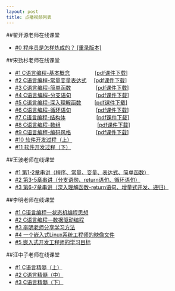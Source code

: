 ```yaml
---
layout: post
title: 点播视频列表
---
```

##翟开源老师在线课堂
<ul>
<li> <a href="http://akaedu.gensee.com/webcast/site/vod/play-fef630a8aabe4ff89145768df2b88a13">#0 程序员是怎样炼成的？ </a>  
<a href="http://akaedu.gensee.com/webcast/site/vod/play-90ff6797a4334f60866477e71295680d"> [重录版本]</a> 
</li>
</ul>

##宋劲杉老师在线课堂
<ul>
<li>
<a href="http://www.akae.cn/study/akaedu/sjs/C1.fsp.swf/">#1 C语言编程-基本概念</a>  &nbsp; &nbsp; &nbsp; &nbsp; &nbsp; &nbsp; &nbsp; &nbsp; 
<a href="http://www.akae.cn/study/akaedu/sjs/%e7%ac%ac1%e8%ae%b2-%e7%a8%8b%e5%ba%8f%e7%9a%84%e5%9f%ba%e6%9c%ac%e6%a6%82%e5%bf%b5.pdf">[pdf课件下载]</a>
</li>
<li>
<a href="http://www.akae.cn/study/akaedu/sjs/C1.fsp.swf/">#2 C语言编程-常量变量表达式</a>  &nbsp; &nbsp; 
<a href="http://www.akae.cn/study/akaedu/sjs/%e7%ac%ac2%e8%ae%b2-%e5%b8%b8%e9%87%8f%e5%8f%98%e9%87%8f%e8%a1%a8%e8%be%be%e5%bc%8f.pdf">[pdf课件下载]</a>
</li>
<li>
<a href="http://www.akae.cn/study/akaedu/sjs/C1.fsp.swf/">#3 C语言编程-简单函数</a>  &nbsp; &nbsp; &nbsp; &nbsp; &nbsp; &nbsp; &nbsp; &nbsp; 
<a href="http://www.akae.cn/study/akaedu/sjs/%e7%ac%ac3%e8%ae%b2-%e7%ae%80%e5%8d%95%e5%87%bd%e6%95%b0.pdf">[pdf课件下载]</a>
</li>
<li>
<a href="http://www.akae.cn/study/akaedu/sjs/C1.fsp.swf/">#4 C语言编程-分支语句</a>  &nbsp; &nbsp; &nbsp; &nbsp; &nbsp; &nbsp; &nbsp; &nbsp; 
<a href="http://www.akae.cn/study/akaedu/sjs/%e7%ac%ac4%e8%ae%b2-%e5%88%86%e6%94%af%e8%af%ad%e5%8f%a5.pdf">[pdf课件下载]</a>
</li>
<li>
<a href="http://www.akae.cn/study/akaedu/sjs/C1.fsp.swf/">#5 C语言编程-深入理解函数</a>  &nbsp; &nbsp; &nbsp; &nbsp; 
<a href="http://www.akae.cn/study/akaedu/sjs/%e7%ac%ac5%e8%ae%b2-%e6%b7%b1%e5%85%a5%e7%90%86%e8%a7%a3%e5%87%bd%e6%95%b0.pdf">[pdf课件下载]</a>
</li>
<li>
<a href="http://www.akae.cn/study/akaedu/sjs/C1.fsp.swf/">#6 C语言编程-循环语句</a>  &nbsp; &nbsp; &nbsp; &nbsp; &nbsp; &nbsp; &nbsp; &nbsp; 
<a href="http://www.akae.cn/study/akaedu/sjs/%e7%ac%ac6%e8%ae%b2-%e5%be%aa%e7%8e%af%e8%af%ad%e5%8f%a5.pdf">[pdf课件下载]</a>
</li>
<li>
<a href="http://www.akae.cn/study/akaedu/sjs/C1.fsp.swf/">#7 C语言编程-结构体</a>  &nbsp; &nbsp; &nbsp; &nbsp; &nbsp; &nbsp; &nbsp; &nbsp; &nbsp; &nbsp; 
<a href="http://www.akae.cn/study/akaedu/sjs/%e7%ac%ac7%e8%ae%b2-%e7%bb%93%e6%9e%84%e4%bd%93.pdf">[pdf课件下载]</a>
</li>
<li>
<a href="http://www.akae.cn/study/akaedu/sjs/C1.fsp.swf/">#8 C语言编程-数组</a>  &nbsp; &nbsp; &nbsp; &nbsp; &nbsp; &nbsp; &nbsp; &nbsp; &nbsp; &nbsp; &nbsp; &nbsp; 
<a href="http://www.akae.cn/study/akaedu/sjs/%e7%ac%ac8%e8%ae%b2-%e6%95%b0%e7%bb%84.pdf">[pdf课件下载]</a>
</li>
<li>
<a href="http://www.akae.cn/study/akaedu/sjs/C1.fsp.swf/">#9 C语言编程-编码风格</a>  &nbsp; &nbsp; &nbsp; &nbsp; &nbsp; &nbsp; &nbsp; &nbsp; 
<a href="http://www.akae.cn/study/akaedu/sjs/%e7%ac%ac9%e8%ae%b2-%e7%bc%96%e7%a0%81%e9%a3%8e%e6%a0%bc.pdf">[pdf课件下载]</a>
</li>
<li>
<a href="http://akaedu.gensee.com/webcast/site/vod/play-f933b78034244e96bdededcc176bb1ba">#10 软件开发过程（上）</a> 
</li>
<li>
<a href="http://akaedu.gensee.com/webcast/site/vod/play-e3d22038605c428f9e307da3489c3959">#11 软件开发过程（下）</a> 
</li>
</ul>

##王波老师在线课堂
<ul>
<li> <a href="http://akaedu.gensee.com/webcast/site/vod/play-f2678a3257fb4b1bb9914a983737f11c">#1 第1-2章串讲（程序、常量、变量、表达式、简单函数）</a> </li>
<li> <a href="http://akaedu.gensee.com/webcast/site/vod/play-7a5a39b87ae14a3390cbb2e335de6324">#2 第3-5章串讲（分支语句、return语句、循环语句）</a> </li>
<li> <a href="http://akaedu.gensee.com/webcast/site/vod/play-a0f32b69891e4088a1266dad66b13fe8">#3 第6-7章串讲（深入理解函数-return语句、增量式开发、递归）</a> </li>
</ul>

##李明老师在线课堂
<ul>
<li> <a href="http://akaedu.gensee.com/webcast/site/vod/play-53b47879814048f4af8176ee5ed00b2c">#1 C语言编程—状态机编程思想</a> </li>
<li> <a href="http://akaedu.gensee.com/webcast/site/vod/play-e7ce0fbfffd649968c0a2475d8634892">#2 C语言编程—数据驱动编程</a> </li>
<li> <a href="http://www.akaedu.org/page/video-750.html">#3 李明老师分享学习方法</a> </li>
<li> <a href="http://www.akae.cn/video/3/index.html">#4 一个嵌入式Linux系统工程师的映像文件</a> </li>
<li> <a href="http://www.akae.cn/video/2/index.html">#5 嵌入式开发工程师的学习目标</a> </li>
</ul>

##汪中子老师在线课堂
<ul>
<li> <a href="http://akaedu.gensee.com/webcast/site/vod/play-69fe99cafeb342dca4229e47d9700fec">#1 C语言精髓（上）</a> </li>
<li> <a href="http://akaedu.gensee.com/webcast/site/vod/play-3e2c8b1e0e6f40939e2e9abe7f337285">#2 C语言精髓（中）</a> </li>
<li> <a href="http://akaedu.gensee.com/webcast/site/vod/play-b954d12579494cb787cd21a567971f68">#3 C语言精髓（下）</a> </li>
</ul>
